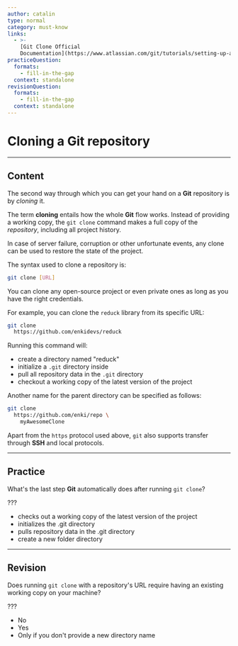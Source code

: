 ```yaml
---
author: catalin
type: normal
category: must-know
links:
  - >-
    [Git Clone Official
    Documentation](https://www.atlassian.com/git/tutorials/setting-up-a-repository/git-clone){website}
practiceQuestion:
  formats:
    - fill-in-the-gap
  context: standalone
revisionQuestion:
  formats:
    - fill-in-the-gap
  context: standalone
---
```


# Cloning a Git repository


---

## Content

The second way through which you can get your hand on a **Git** repository is by *cloning* it.

The term **cloning** entails how the whole **Git** flow works. Instead of providing a working copy, the `git clone` command makes a full copy of the *repository*, including all project history.

In case of server failure, corruption or other unfortunate events, any clone can be used to restore the state of the project.

The syntax used to clone a repository is:

```bash
git clone [URL]
```

You can clone any open-source project or even private ones as long as you have the right credentials.

For example, you can clone the `reduck` library from its specific URL:

```bash
git clone
  https://github.com/enkidevs/reduck
```

Running this command will:

- create a directory named "reduck"
- initialize a `.git` directory inside
- pull all repository data in the `.git` directory
- checkout a working copy of the latest version of the project

Another name for the parent directory can be specified as follows:

```bash
git clone 
  https://github.com/enki/repo \
    myAwesomeClone
```

Apart from the `https` protocol used above, `git` also supports transfer through **SSH** and local protocols.


---

## Practice

What's the last step **Git** automatically does after running `git clone`?

???

- checks out a working copy of the latest version of the project
- initializes the .git directory
- pulls repository data in the .git directory
- create a new folder directory


---

## Revision

Does running `git clone` with a repository's URL require having an existing working copy on your machine?

???

- No
- Yes
- Only if you don't provide a new directory name
